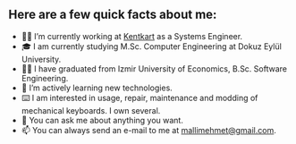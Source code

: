 ## Here are a few quick facts about me: 


- 👨‍💻 I’m currently working at [Kentkart](https://www.kentkart.com/) as a Systems Engineer.
- 🎓 I am currently studying M.Sc. Computer Engineering at Dokuz Eylül University.
- 👨‍🎓 I have graduated from Izmir University of Economics, B.Sc. Software Engineering.
- 🌱 I’m actively learning new technologies.
- ⌨️ I am interested in usage, repair, maintenance and modding of mechanical keyboards. I own several.
- 💬 You can ask me about anything you want.
- 📫 You can always send an e-mail to me at [mallimehmet@gmail.com](mailto:mallimehmet@gmail.com).

